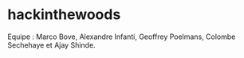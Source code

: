 # hackinthewoods

Equipe : Marco Bove, Alexandre Infanti, Geoffrey Poelmans, Colombe Sechehaye et Ajay Shinde.
